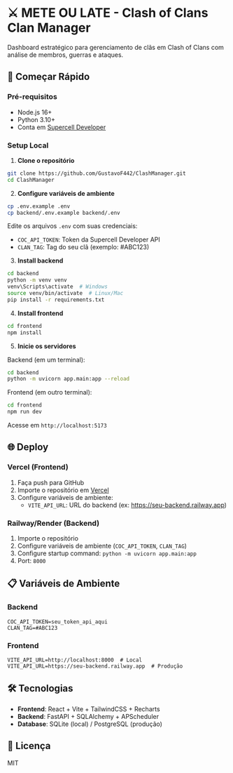# ⚔️ METE OU LATE - Clash of Clans Clan Manager

Dashboard estratégico para gerenciamento de clãs em Clash of Clans com análise de membros, guerras e ataques.

## 🚀 Começar Rápido

### Pré-requisitos
- Node.js 16+
- Python 3.10+
- Conta em [Supercell Developer](https://developer.clashofclans.com/)

### Setup Local

1. **Clone o repositório**
```bash
git clone https://github.com/GustavoF442/ClashManager.git
cd ClashManager
```

2. **Configure variáveis de ambiente**
```bash
cp .env.example .env
cp backend/.env.example backend/.env
```

Edite os arquivos `.env` com suas credenciais:
- `COC_API_TOKEN`: Token da Supercell Developer API
- `CLAN_TAG`: Tag do seu clã (exemplo: #ABC123)

3. **Install backend**
```bash
cd backend
python -m venv venv
venv\Scripts\activate  # Windows
source venv/bin/activate  # Linux/Mac
pip install -r requirements.txt
```

4. **Install frontend**
```bash
cd frontend
npm install
```

5. **Inicie os servidores**

Backend (em um terminal):
```bash
cd backend
python -m uvicorn app.main:app --reload
```

Frontend (em outro terminal):
```bash
cd frontend
npm run dev
```

Acesse em `http://localhost:5173`

## 🌐 Deploy

### Vercel (Frontend)
1. Faça push para GitHub
2. Importe o repositório em [Vercel](https://vercel.com)
3. Configure variáveis de ambiente:
   - `VITE_API_URL`: URL do backend (ex: https://seu-backend.railway.app)

### Railway/Render (Backend)
1. Importe o repositório
2. Configure variáveis de ambiente (`COC_API_TOKEN`, `CLAN_TAG`)
3. Configure startup command: `python -m uvicorn app.main:app`
4. Port: `8000`

## 📋 Variáveis de Ambiente

### Backend
```env
COC_API_TOKEN=seu_token_api_aqui
CLAN_TAG=#ABC123
```

### Frontend
```env
VITE_API_URL=http://localhost:8000  # Local
VITE_API_URL=https://seu-backend.railway.app  # Produção
```

## 🛠️ Tecnologias

- **Frontend**: React + Vite + TailwindCSS + Recharts
- **Backend**: FastAPI + SQLAlchemy + APScheduler
- **Database**: SQLite (local) / PostgreSQL (produção)

## 📝 Licença

MIT
